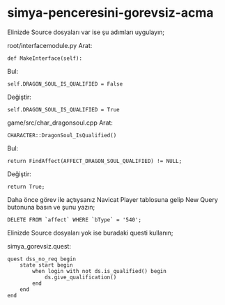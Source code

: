 # simya-penceresini-gorevsiz-acma

Elinizde Source dosyaları var ise şu adımları uygulayın;

root/interfacemodule.py
Arat:
```
def MakeInterface(self):
```
Bul:
```
self.DRAGON_SOUL_IS_QUALIFIED = False
```
Değiştir:
```
self.DRAGON_SOUL_IS_QUALIFIED = True
```

game/src/char_dragonsoul.cpp
Arat:
```
CHARACTER::DragonSoul_IsQualified()
```
Bul:
```
return FindAffect(AFFECT_DRAGON_SOUL_QUALIFIED) != NULL;
```
Değiştir:
```
return True;
```


Daha önce görev ile açtıysanız Navicat Player tablosuna gelip New Query butonuna basın ve şunu yazın;
```
DELETE FROM `affect` WHERE `bType` = '540';
```


Elinizde Source dosyaları yok ise buradaki questi kullanın;

simya_gorevsiz.quest:
```
quest dss_no_req begin
    state start begin
        when login with not ds.is_qualified() begin
            ds.give_qualification()
        end
    end
end
```
